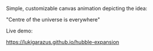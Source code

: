 Simple, customizable canvas animation depicting the idea:

"Centre of the universe is everywhere"

Live demo:

https://lukigarazus.github.io/hubble-expansion
